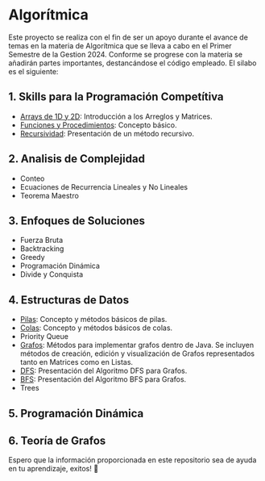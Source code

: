 # Algorítmica
Este proyecto se realiza con el fin de ser un apoyo durante el avance de temas en la materia de Algorítmica que se lleva a cabo en el Primer Semestre de la Gestion 2024. Conforme se progrese con la materia se añadirán partes importantes, destancándose el código empleado. 
El silabo es el siguiente:
## 1. Skills para la Programación Competítiva
- [Arrays de 1D y 2D](Capitulos/SkillsPrograCompetitiva/Arrays/ArreglosYMatrices.java): Introducción a los Arreglos y Matrices.
- [Funciones y Procedimientos](Capitulos/SkillsPrograCompetitiva/FuncionesYProcedimientos/FuncionesYProcedimientos.java): Concepto básico.
- [Recursividad](Capitulos/SkillsPrograCompetitiva/Recursividad/Recursividad.java): Presentación de un método recursivo.
## 2. Analisis de Complejidad
- Conteo
- Ecuaciones de Recurrencia Lineales y No Lineales
- Teorema Maestro
## 3. Enfoques de Soluciones
- Fuerza Bruta
- Backtracking
- Greedy
- Programación Dinámica
- Divide y Conquista
## 4. Estructuras de Datos
- [Pilas](Capitulos/EstructurasDeDatos/Pilas/Pilas.java): Concepto y métodos básicos de pilas.
- [Colas](Capitulos/EstructurasDeDatos/Colas/Colas.java): Concepto y métodos básicos de colas.
- Priority Queue
- [Grafos](Capitulos/EstructurasDeDatos/Grafos/Grafos.java): Métodos para implementar grafos dentro de Java. Se incluyen métodos de creación, edición y visualización de Grafos representados tanto en Matrices como en Listas.
- [DFS](Capitulos/EstructurasDeDatos/DFS/DFS.java): Presentación del Algoritmo DFS para Grafos.
- [BFS](Capitulos/EstructurasDeDatos/BFS/BFS.java): Presentación del Algoritmo BFS para Grafos.
- Trees
## 5. Programación Dinámica
## 6. Teoría de Grafos

Espero que la información proporcionada en este repositorio sea de ayuda en tu aprendizaje, exitos! 🐢